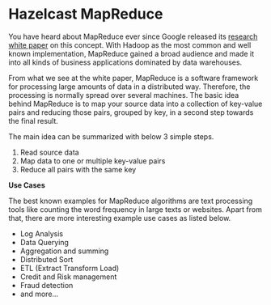 
# Hazelcast MapReduce


You have heard about MapReduce ever since Google released its [research white paper](http://research.google.com/archive/mapreduce.html) on this concept. With Hadoop as the most common and well known implementation, MapReduce gained a broad audience and made it into all kinds of business applications dominated by data warehouses.

From what we see at the white paper, MapReduce is a software framework for processing large amounts of data in a distributed way. Therefore, the processing is normally spread over several machines. The basic idea behind MapReduce is to map your source data into a collection of key-value pairs and reducing those pairs, grouped by key, in a second
step towards the final result.

The main idea can be summarized with below 3 simple steps.

  1. Read source data
  2. Map data to one or multiple key-value pairs
  3. Reduce all pairs with the same key

**Use Cases**

The best known examples for MapReduce algorithms are text processing tools like counting the word frequency in large texts or websites. Apart from that, there are more interesting example use cases as listed below.

 - Log Analysis
 - Data Querying
 - Aggregation and summing
 - Distributed Sort
 - ETL (Extract Transform Load)
 - Credit and Risk management
 - Fraud detection
 - and more...
